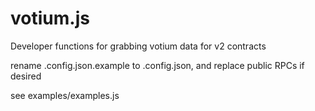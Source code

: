 # votium.js
Developer functions for grabbing votium data for v2 contracts

rename .config.json.example to .config.json, and replace public RPCs if desired

see examples/examples.js